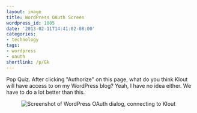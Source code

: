 ```yaml
---
layout: image
title: WordPress OAuth Screen
wordpress_id: 1005
date: '2013-02-11T14:41:02-08:00'
categories:
- technology
tags:
- wordpress
- oauth
shortlink: /p/Gk
---
```


Pop Quiz.  After clicking "Authorize" on this page, what do you think Klout will have access to on my WordPress blog?
Yeah, I have no idea either.  We have to do a lot better than this.

<figure class="aligncenter">
  <img src="wordpress-auth-screen.png" alt="Screenshot of WordPress OAuth dialog, connecting to Klout" />
</figure>
